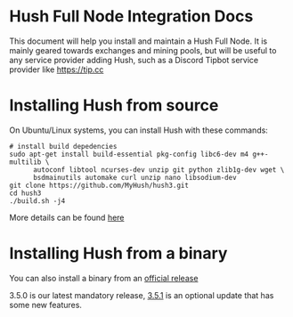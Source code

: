# Hush Full Node Integration Docs

This document will help you install and maintain a Hush Full Node. It is mainly geared towards exchanges and mining pools, but
will be useful to any service provider adding Hush, such as a Discord Tipbot service provider like https://tip.cc

# Installing Hush from source

On Ubuntu/Linux systems, you can install Hush with these commands:

```
# install build depedencies
sudo apt-get install build-essential pkg-config libc6-dev m4 g++-multilib \
      autoconf libtool ncurses-dev unzip git python zlib1g-dev wget \
      bsdmainutils automake curl unzip nano libsodium-dev
git clone https://github.com/MyHush/hush3.git
cd hush3
./build.sh -j4
```

More details can be found [here](https://github.com/MyHush/hush3/blob/master/INSTALL.md)

# Installing Hush from a binary

You can also install a binary from an [official release](https://github.com/MyHush/hush3/releases/tag/v3.5.0)

3.5.0 is our latest mandatory release, [3.5.1](https://github.com/MyHush/hush3/releases/tag/v3.5.1) is an optional update that has some new features.




